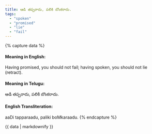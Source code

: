 ```yaml
---
title: ఆడి తప్పరాదు, పలికి బొంకరాదు.
tags:
  - "spoken"
  - "promised"
  - "lie"
  - "fail"
---
```


{% capture data %}
#### Meaning in English:
Having promised, you should not fail; having spoken, you should not lie (retract).

#### Meaning in Telugu:
ఆడి తప్పరాదు, పలికి బొంకరాదు.

#### English Transliteration:
aaDi tapparaadu, paliki boMkaraadu.
{% endcapture %}

<div class="notice">{{ data | markdownify }}</div>

